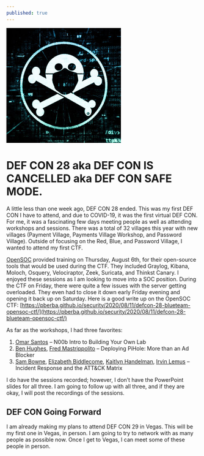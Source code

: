 ```yaml
---
published: true
---
```

![DEF CON](/_images/defcon_safemode.jpg)


# DEF CON 28 aka DEF CON IS CANCELLED aka DEF CON SAFE MODE.

A little less than one week ago, DEF CON 28 ended. This was my first DEF CON I have to attend, and due to COVID-19, it was the first virtual DEF CON. For me, it was a fascinating few days meeting people as well as attending workshops and sessions. There was a total of 32 villages this year with new villages (Payment Village, Payments Village Workshop, and Password Village). Outside of focusing on the Red, Blue, and Password Village, I wanted to attend my first CTF.  

[OpenSOC](https://opensoc.io/) provided training on Thursday, August 6th, for their open-source tools that would be used during the CTF. They included Graylog, Kibana, Moloch, Osquery, Velociraptor, Zeek, Suricata, and Thinkst Canary. I enjoyed these sessions as I am looking to move into a SOC position. During the CTF on Friday, there were quite a few issues with the server getting overloaded. They even had to close it down early Friday evening and opening it back up on Saturday. Here is a good write up on the OpenSOC CTF: [https://pberba.github.io/security/2020/08/11/defcon-28-blueteam-opensoc-ctf/](https://pberba.github.io/security/2020/08/11/defcon-28-blueteam-opensoc-ctf/)  

As far as the workshops, I had three favorites:
1.	[Omar Santos](https://twitter.com/santosomar) – N00b Intro to Building Your Own Lab
2.	[Ben Hughes](https://twitter.com/CyberPraesidium), [Fred Mastrippolito](https://twitter.com/politoinc) – Deploying PiHole: More than an Ad Blocker
3.	[Sam Bowne](https://twitter.com/sambowne), [Elizabeth Biddlecome](https://www.linkedin.com/in/ebiddlecome/), [Kaitlyn Handelman](https://twitter.com/kaitlynguru), [Irvin Lemus](https://twitter.com/InfoSecIrvin) – Incident Response and the ATT&CK Matrix  

I do have the sessions recorded; however, I don’t have the PowerPoint slides for all three. I am going to follow up with all three, and if they are okay, I will post the recordings of the sessions.

## DEF CON Going Forward  
  
I am already making my plans to attend DEF CON 29 in Vegas. This will be my first one in Vegas, in person. I am going to try to network with as many people as possible now. Once I get to Vegas, I can meet some of these people in person.
